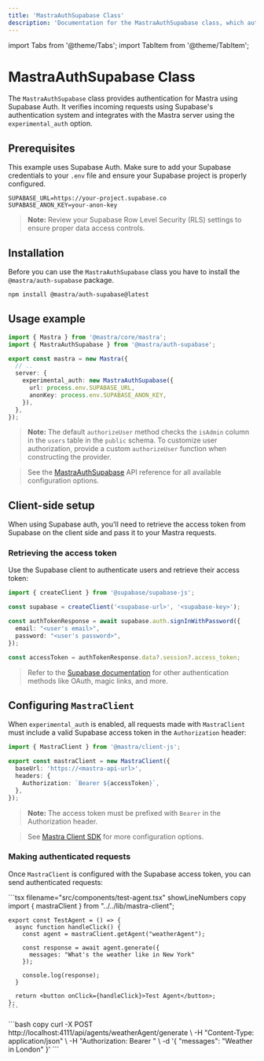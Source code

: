 ```yaml
---
title: 'MastraAuthSupabase Class'
description: 'Documentation for the MastraAuthSupabase class, which authenticates Mastra applications using Supabase Auth.'
---
```


import Tabs from '@theme/Tabs';
import TabItem from '@theme/TabItem';

# MastraAuthSupabase Class

The `MastraAuthSupabase` class provides authentication for Mastra using Supabase Auth. It verifies incoming requests using Supabase's authentication system and integrates with the Mastra server using the `experimental_auth` option.

## Prerequisites

This example uses Supabase Auth. Make sure to add your Supabase credentials to your `.env` file and ensure your Supabase project is properly configured.

```env filename=".env" copy
SUPABASE_URL=https://your-project.supabase.co
SUPABASE_ANON_KEY=your-anon-key
```

> **Note:** Review your Supabase Row Level Security (RLS) settings to ensure proper data access controls.

## Installation

Before you can use the `MastraAuthSupabase` class you have to install the `@mastra/auth-supabase` package.

```bash copy
npm install @mastra/auth-supabase@latest
```

## Usage example

```typescript {2,7-9} filename="src/mastra/index.ts" showLineNumbers copy
import { Mastra } from '@mastra/core/mastra';
import { MastraAuthSupabase } from '@mastra/auth-supabase';

export const mastra = new Mastra({
  // ..
  server: {
    experimental_auth: new MastraAuthSupabase({
      url: process.env.SUPABASE_URL,
      anonKey: process.env.SUPABASE_ANON_KEY,
    }),
  },
});
```

> **Note:** The default `authorizeUser` method checks the `isAdmin` column in the `users` table in the `public` schema. To customize user authorization, provide a custom `authorizeUser` function when constructing the provider.

> See the [MastraAuthSupabase](/docs/reference/auth/supabase) API reference for all available configuration options.

## Client-side setup

When using Supabase auth, you'll need to retrieve the access token from Supabase on the client side and pass it to your Mastra requests.

### Retrieving the access token

Use the Supabase client to authenticate users and retrieve their access token:

```typescript filename="lib/auth.ts" showLineNumbers copy
import { createClient } from '@supabase/supabase-js';

const supabase = createClient('<supabase-url>', '<supabase-key>');

const authTokenResponse = await supabase.auth.signInWithPassword({
  email: "<user's email>",
  password: "<user's password>",
});

const accessToken = authTokenResponse.data?.session?.access_token;
```

> Refer to the [Supabase documentation](https://supabase.com/docs/guides/auth) for other authentication methods like OAuth, magic links, and more.

## Configuring `MastraClient`

When `experimental_auth` is enabled, all requests made with `MastraClient` must include a valid Supabase access token in the `Authorization` header:

```typescript {6} filename="lib/mastra/mastra-client.ts" showLineNumbers copy
import { MastraClient } from '@mastra/client-js';

export const mastraClient = new MastraClient({
  baseUrl: 'https://<mastra-api-url>',
  headers: {
    Authorization: `Bearer ${accessToken}`,
  },
});
```

> **Note:** The access token must be prefixed with `Bearer` in the Authorization header.

> See [Mastra Client SDK](/docs/server-db/mastra-client) for more configuration options.

### Making authenticated requests

Once `MastraClient` is configured with the Supabase access token, you can send authenticated requests:

<Tabs>
  <TabItem value="react" label="React">
    ```tsx filename="src/components/test-agent.tsx" showLineNumbers copy
    import { mastraClient } from "../../lib/mastra-client";

    export const TestAgent = () => {
      async function handleClick() {
        const agent = mastraClient.getAgent("weatherAgent");

        const response = await agent.generate({
          messages: "What's the weather like in New York"
        });

        console.log(response);
      }

      return <button onClick={handleClick}>Test Agent</button>;
    };
    ```

  </TabItem>
  <TabItem value="curl" label="cURL">
    ```bash copy
    curl -X POST http://localhost:4111/api/agents/weatherAgent/generate \
      -H "Content-Type: application/json" \
      -H "Authorization: Bearer <your-supabase-access-token>" \
      -d '{
        "messages": "Weather in London"
      }'
    ```
  </TabItem>
</Tabs>
